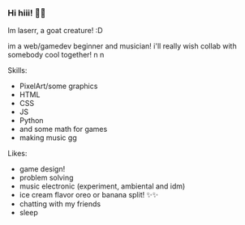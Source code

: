 ### Hi hiii! 👋✨

Im laserr, a goat creature! :D

im a web/gamedev beginner and musician!
i'll really wish collab with somebody cool together! n n 


Skills:
  - PixelArt/some graphics
  - HTML
  - CSS
  - JS
  - Python
  - and some math for games
  - making music gg


Likes:
  - game design!
  - problem solving
  - music electronic (experiment, ambiental and idm)
  - ice cream flavor oreo or banana split! ✨✨
  - chatting with my friends
  - sleep


